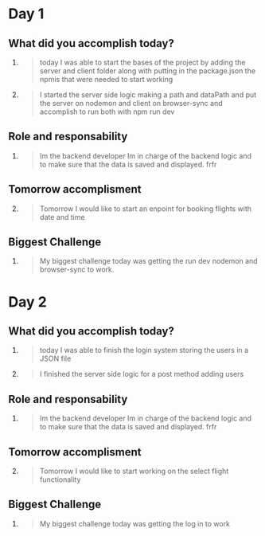 # Day 1
## What did you accomplish today?

1. > today I was able to start the bases of the project by adding the server and client folder along with putting in the package.json the npmis that were needed to start working

2. > I started the server side logic making a path and dataPath and put the server on nodemon and client on browser-sync and accomplish to run both with npm run dev

## Role and responsability 

1. > Im the backend developer Im in charge of the backend logic and to make sure that the data is saved and displayed. frfr

## Tomorrow accomplisment 

2. > Tomorrow I would like to start an enpoint for booking flights with date and time

## Biggest Challenge 

1. > My biggest challenge today was getting the run dev nodemon and browser-sync to work.


# Day 2
## What did you accomplish today?

1. > today I was able to finish the login system storing the users in a JSON file

2. > I finished the server side logic for a post method adding users

## Role and responsability 

1. > Im the backend developer Im in charge of the backend logic and to make sure that the data is saved and displayed. frfr

## Tomorrow accomplisment 

2. > Tomorrow I would like to start working on the select flight functionality

## Biggest Challenge 

1. > My biggest challenge today was getting the log in to work